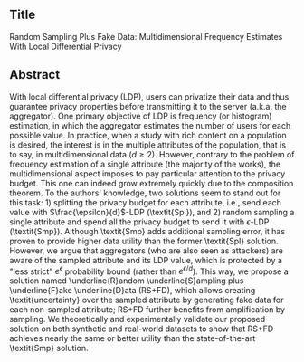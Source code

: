 ## Title
Random Sampling Plus Fake Data: Multidimensional Frequency Estimates With Local Differential Privacy

## Abstract
With local differential privacy (LDP), users can privatize their data and thus guarantee privacy properties before transmitting it to the server (a.k.a. the aggregator). One primary objective of LDP is frequency (or histogram) estimation, in which the aggregator estimates the number of users for each possible value. In practice, when a study with rich content on a population is desired, the interest is in the multiple attributes of the population, that is to say, in multidimensional data ($d \geq 2$). However, contrary to the problem of frequency estimation of a single attribute (the majority of the works), the multidimensional aspect imposes to pay particular attention to the privacy budget. This one can indeed grow extremely quickly due to the composition theorem. To the authors' knowledge, two solutions seem to stand out for this task: 1) splitting the privacy budget for each attribute, i.e., send each value with $\frac{\epsilon}{d}$-LDP (\textit{Spl}), and 2) random sampling a single attribute and spend all the privacy budget to send it with $\epsilon$-LDP (\textit{Smp}). Although \textit{Smp} adds additional sampling error, it has proven to provide higher data utility than the former \textit{Spl} solution. However, we argue that aggregators (who are also seen as attackers) are aware of the sampled attribute and its LDP value, which is protected by a "less strict" $e^{\epsilon}$ probability bound (rather than $e^{\epsilon/d}$). This way, we propose a solution named \underline{R}andom \underline{S}ampling plus \underline{F}ake \underline{D}ata (RS+FD), which allows creating \textit{uncertainty} over the sampled attribute by generating fake data for each non-sampled attribute; RS+FD further benefits from amplification by sampling. We theoretically and experimentally validate our proposed solution on both synthetic and real-world datasets to show that RS+FD achieves nearly the same or better utility than the state-of-the-art \textit{Smp} solution.

